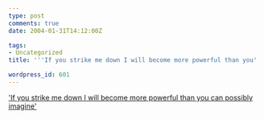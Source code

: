 ```yaml
---
type: post
comments: true
date: 2004-01-31T14:12:00Z

tags:
- Uncategorized
title: '''If you strike me down I will become more powerful than you'

wordpress_id: 601
---
```


['If you strike me down I will become more powerful than you can possibly imagine'](http://www.blackbeltjones.com/work/mt/archives/000857.html)
